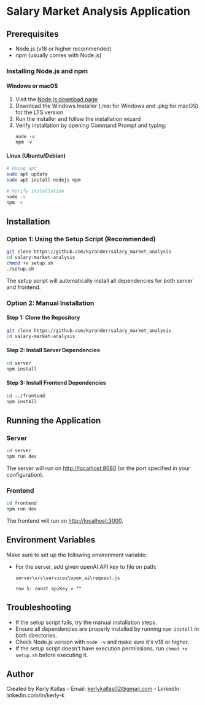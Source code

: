# Salary Market Analysis Application

## Prerequisites
- Node.js (v18 or higher recommended)
- npm (usually comes with Node.js)

### Installing Node.js and npm

#### Windows or macOS
1. Visit the [Node.js download page](https://nodejs.org/en/download/)
2. Download the Windows Installer (.msi for Windows and .pkg for macOS) for the LTS version
3. Run the installer and follow the installation wizard
4. Verify installation by opening Command Prompt and typing:
   ```
   node -v
   npm -v
   ```

#### Linux (Ubuntu/Debian)
```bash
# Using apt
sudo apt update
sudo apt install nodejs npm

# Verify installation
node -v
npm -v
```

## Installation

### Option 1: Using the Setup Script (Recommended)
```bash
git clone https://github.com/kyrander/salary_market_analysis
cd salary-market-analysis
chmod +x setup.sh
./setup.sh
```

The setup script will automatically install all dependencies for both server and frontend.

### Option 2: Manual Installation

#### Step 1: Clone the Repository
```bash
git clone https://github.com/kyrander/salary_market_analysis
cd salary-market-analysis
```

#### Step 2: Install Server Dependencies
```bash
cd server
npm install
```

#### Step 3: Install Frontend Dependencies
```bash
cd ../frontend
npm install
```

## Running the Application

### Server
```bash
cd server
npm run dev
```

The server will run on [http://localhost:8080](http://localhost:8080) (or the port specified in your configuration).

### Frontend
```bash
cd frontend
npm run dev
```

The frontend will run on [http://localhost:3000](http://localhost:3000).

## Environment Variables
Make sure to set up the following environment variable:

- For the server, add given openAI API key to file on path:
  ```
  server\src\services\open_ai\request.js

  row 5: const apiKey = ""
  ```

## Troubleshooting
- If the setup script fails, try the manual installation steps.
- Ensure all dependencies are properly installed by running `npm install` in both directories.
- Check Node.js version with `node -v` and make sure it's v18 or higher.
- If the setup script doesn't have execution permissions, run `chmod +x setup.sh` before executing it.

## Author
Created by Kerly Kallas - Email: kerlykallas02@gmail.com - LinkedIn: linkedin.com/in/kerly-k